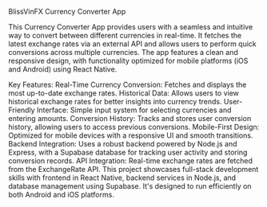 BlissVinFX Currency Converter App

This Currency Converter App provides users with a seamless and intuitive way to convert between different currencies in real-time. It fetches the latest exchange rates via an external API and allows users to perform quick conversions across multiple currencies. The app features a clean and responsive design, with functionality optimized for mobile platforms (iOS and Android) using React Native.

Key Features:
Real-Time Currency Conversion: Fetches and displays the most up-to-date exchange rates.
Historical Data: Allows users to view historical exchange rates for better insights into currency trends.
User-Friendly Interface: Simple input system for selecting currencies and entering amounts.
Conversion History: Tracks and stores user conversion history, allowing users to access previous conversions.
Mobile-First Design: Optimized for mobile devices with a responsive UI and smooth transitions.
Backend Integration: Uses a robust backend powered by Node.js and Express, with a Supabase database for tracking user activity and storing conversion records.
API Integration: Real-time exchange rates are fetched from the ExchangeRate API.
This project showcases full-stack development skills with frontend in React Native, backend services in Node.js, and database management using Supabase. It's designed to run efficiently on both Android and iOS platforms.
